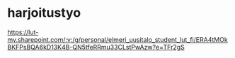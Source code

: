 # harjoitustyo
https://lut-my.sharepoint.com/:v:/g/personal/elmeri_uusitalo_student_lut_fi/ERA4tMOkBKFPsBQA6kD13K4B-QN5tfeRRmu33CLstPwAzw?e=TFr2gS
